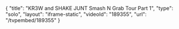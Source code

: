 {
    "title": "KR3W and SHAKE JUNT Smash N Grab Tour Part 1",
    "type": "solo",
    "layout": "iframe-static",
    "videoId": "189355",
    "url": "\/tvpembed\/189355"
}